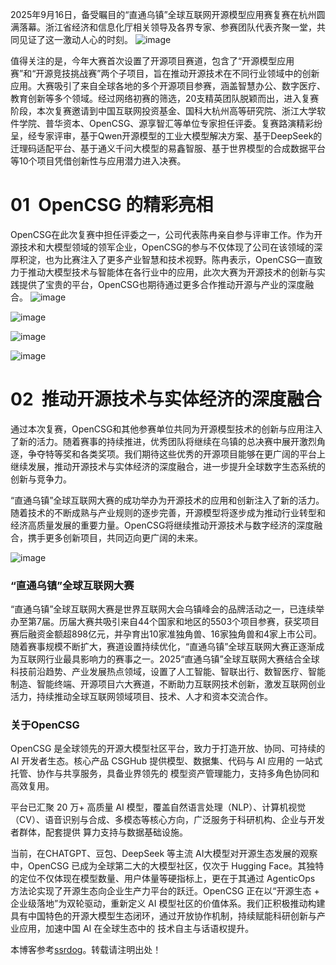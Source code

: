 2025年9月16日，备受瞩目的“直通乌镇”全球互联网开源模型应用赛复赛在杭州圆满落幕。浙江省经济和信息化厅相关领导及各界专家、参赛团队代表齐聚一堂，共同见证了这一激动人心的时刻。
![image](https://img2024.cnblogs.com/blog/3686337/202509/3686337-20250926141228114-1217114304.png)

值得关注的是，今年大赛首次设置了开源项目赛道，包含了“开源模型应用赛”和“开源竞技挑战赛”两个子项目，旨在推动开源技术在不同行业领域中的创新应用。大赛吸引了来自全球各地的多个开源项目参赛，涵盖智慧办公、数字医疗、教育创新等多个领域。经过网络初赛的筛选，20支精英团队脱颖而出，进入复赛阶段，本次复赛邀请到中国互联网投资基金、国科大杭州高等研究院、浙江大学软件学院、普华资本、OpenCSG、源享智汇等单位专家担任评委。复赛路演精彩纷呈，经专家评审，基于Qwen开源模型的工业大模型解决方案、基于DeepSeek的迁理码适配平台、基于通义千问大模型的易鑫智服、基于世界模型的合成数据平台等10个项目凭借创新性与应用潜力进入决赛。

# 01  OpenCSG 的精彩亮相

OpenCSG在此次复赛中担任评委之一，公司代表陈冉亲自参与评审工作。作为开源技术和大模型领域的领军企业，OpenCSG的参与不仅体现了公司在该领域的深厚积淀，也为比赛注入了更多产业智慧和技术视野。陈冉表示，OpenCSG一直致力于推动大模型技术与智能体在各行业中的应用，此次大赛为开源技术的创新与实践提供了宝贵的平台，OpenCSG也期待通过更多合作推动开源与产业的深度融合。
![image](https://img2024.cnblogs.com/blog/3686337/202509/3686337-20250926141242015-2040992966.png)

![image](https://img2024.cnblogs.com/blog/3686337/202509/3686337-20250926141250525-163094429.png)

![image](https://img2024.cnblogs.com/blog/3686337/202509/3686337-20250926141302405-517724668.png)

![image](https://img2024.cnblogs.com/blog/3686337/202509/3686337-20250926141309225-1644113034.png)

# 02  推动开源技术与实体经济的深度融合

通过本次复赛，OpenCSG和其他参赛单位共同为开源模型技术的创新与应用注入了新的活力。随着赛事的持续推进，优秀团队将继续在乌镇的总决赛中展开激烈角逐，争夺特等奖和各类奖项。我们期待这些优秀的开源项目能够在更广阔的平台上继续发展，推动开源技术与实体经济的深度融合，进一步提升全球数字生态系统的创新与竞争力。

“直通乌镇”全球互联网大赛的成功举办为开源技术的应用和创新注入了新的活力。随着技术的不断成熟与产业规则的逐步完善，开源模型将逐步成为推动行业转型和经济高质量发展的重要力量。OpenCSG将继续推动开源技术与数字经济的深度融合，携手更多创新项目，共同迈向更广阔的未来。

![image]()

### “直通乌镇”全球互联网大赛

“直通乌镇”全球互联网大赛是世界互联网大会乌镇峰会的品牌活动之一，已连续举办至第7届。历届大赛共吸引来自44个国家和地区的5503个项目参赛，获奖项目赛后融资金额超898亿元，并孕育出10家准独角兽、16家独角兽和4家上市公司。随着赛事规模不断扩大，赛道设置持续优化，“直通乌镇”全球互联网大赛正逐渐成为互联网行业最具影响力的赛事之一。2025“直通乌镇”全球互联网大赛结合全球科技前沿趋势、产业发展热点领域，设置了人工智能、智联出行、数智医疗、智能制造、智能终端、开源项目六大赛道，不断助力互联网技术创新，激发互联网创业活力，持续推动全球互联网领域项目、技术、人才和资本交流合作。

### 关于OpenCSG

OpenCSG 是全球领先的开源大模型社区平台，致力于打造开放、协同、可持续的 AI 开发者生态。核心产品 CSGHub 提供模型、数据集、代码与 AI 应用的 一站式托管、协作与共享服务，具备业界领先的 模型资产管理能力，支持多角色协同和高效复用。

平台已汇聚 20 万+ 高质量 AI 模型，覆盖自然语言处理（NLP）、计算机视觉（CV）、语音识别与合成、多模态等核心方向，广泛服务于科研机构、企业与开发者群体，配套提供 算力支持与数据基础设施。

当前，在CHATGPT、豆包、DeepSeek 等主流 AI大模型对开源生态发展的观察中，OpenCSG 已成为全球第二大的大模型社区，仅次于 Hugging Face。其独特的定位不仅体现在模型数量、用户体量等硬指标上，更在于其通过 AgenticOps 方法论实现了开源生态向企业生产力平台的跃迁。OpenCSG 正在以“开源生态 + 企业级落地”为双轮驱动，重新定义 AI 模型社区的价值体系。我们正积极推动构建具有中国特色的开源大模型生态闭环，通过开放协作机制，持续赋能科研创新与产业应用，加速中国 AI 在全球生态中的 技术自主与话语权提升。

本博客参考[ssrdog](https://jiumao.org)。转载请注明出处！
